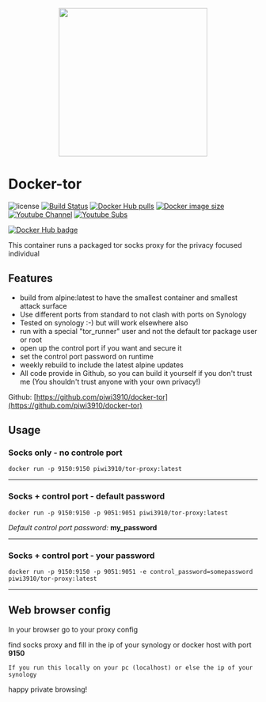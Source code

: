<p align="center">
  <img width="300px" src="https://upload.wikimedia.org/wikipedia/commons/8/8f/Tor_project_logo_hq.png">
</p>

# Docker-tor
![license](https://img.shields.io/badge/license-GPLv3.0-brightgreen.svg?style=flat)
[![Build Status](https://img.shields.io/travis/com/piwi3910/docker-tor/master)](https://travis-ci.com/piwi3910/docker-tor)
[![Docker Hub pulls](https://img.shields.io/docker/pulls/piwi3910/tor-proxy.svg)](https://hub.docker.com/r/piwi3910/tor/)
[![Docker image size](https://img.shields.io/docker/image-size/piwi3910/tor-proxy/latest)](https://hub.docker.com/r/piwi3910/tor/tags)
[![Youtube Channel](https://img.shields.io/youtube/channel/views/UCpNg_I2e8d5_6fU_OOKVG7Q?style=social)](https://www.youtube.com/channel/UCpNg_I2e8d5_6fU_OOKVG7Q)
[![Youtube Subs](https://img.shields.io/youtube/channel/subscribers/UCpNg_I2e8d5_6fU_OOKVG7Q?style=social)](https://www.youtube.com/channel/UCpNg_I2e8d5_6fU_OOKVG7Q?sub_confirmation=1)

[![Docker Hub badge](http://dockeri.co/image/piwi3910/tor)](https://hub.docker.com/r/piwi3910/tor/)

This container runs a packaged tor socks proxy for the privacy focused individual

## Features

* build from alpine:latest to have the smallest container and smallest attack surface
* Use different ports from standard to not clash with ports on Synology
* Tested on synology :-) but will work elsewhere also
* run with a special "tor_runner" user and not the default tor package user or root
* open up the control port if you want and secure it
* set the control port password on runtime
* weekly rebuild to include the latest alpine updates
* All code provide in Github, so you can build it yourself if you don't trust me (You shouldn't trust anyone with your own privacy!)

Github: [https://github.com/piwi3910/docker-tor](https://github.com/piwi3910/docker-tor)

## Usage

### Socks only - **no** controle port
```
docker run -p 9150:9150 piwi3910/tor-proxy:latest
```

---
### Socks + control port - **default** password
```
docker run -p 9150:9150 -p 9051:9051 piwi3910/tor-proxy:latest
```
*Default control port password:* **my_password**

---
### Socks + control port - **your** password
```
docker run -p 9150:9150 -p 9051:9051 -e control_password=somepassword piwi3910/tor-proxy:latest
```

---
## Web browser config
In your browser go to your proxy config

find socks proxy and fill in the ip of your synology or docker host with port **9150**

`If you run this locally on your pc (localhost) or else the ip of your synology`


happy private browsing!